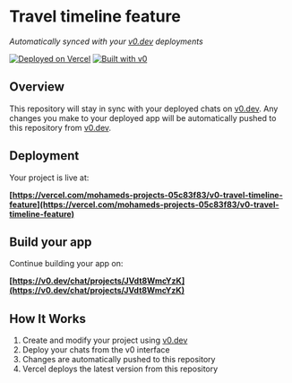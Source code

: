 # Travel timeline feature

*Automatically synced with your [v0.dev](https://v0.dev) deployments*

[![Deployed on Vercel](https://img.shields.io/badge/Deployed%20on-Vercel-black?style=for-the-badge&logo=vercel)](https://vercel.com/mohameds-projects-05c83f83/v0-travel-timeline-feature)
[![Built with v0](https://img.shields.io/badge/Built%20with-v0.dev-black?style=for-the-badge)](https://v0.dev/chat/projects/JVdt8WmcYzK)

## Overview

This repository will stay in sync with your deployed chats on [v0.dev](https://v0.dev).
Any changes you make to your deployed app will be automatically pushed to this repository from [v0.dev](https://v0.dev).

## Deployment

Your project is live at:

**[https://vercel.com/mohameds-projects-05c83f83/v0-travel-timeline-feature](https://vercel.com/mohameds-projects-05c83f83/v0-travel-timeline-feature)**

## Build your app

Continue building your app on:

**[https://v0.dev/chat/projects/JVdt8WmcYzK](https://v0.dev/chat/projects/JVdt8WmcYzK)**

## How It Works

1. Create and modify your project using [v0.dev](https://v0.dev)
2. Deploy your chats from the v0 interface
3. Changes are automatically pushed to this repository
4. Vercel deploys the latest version from this repository
